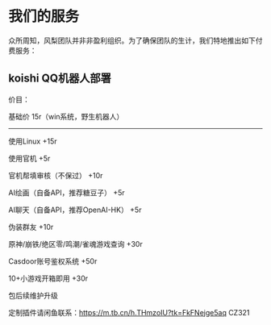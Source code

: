 # 我们的服务

众所周知，风梨团队并非非盈利组织。为了确保团队的生计，我们特地推出如下付费服务：

## koishi QQ机器人部署

价目：

基础价  15r（win系统，野生机器人）

----

使用Linux  +15r

使用官机  +5r

官机帮填审核（不保过）  +10r

AI绘画（自备API，推荐糖豆子）  +5r

AI聊天（自备API，推荐OpenAI-HK）  +5r

伪装群友  +10r

原神/崩铁/绝区零/鸣潮/雀魂游戏查询  +30r

Casdoor账号鉴权系统  +50r

10+小游戏开箱即用  +30r

包后续维护升级

定制插件请闲鱼联系：https://m.tb.cn/h.THmzoIU?tk=FkFNejge5aq CZ321

